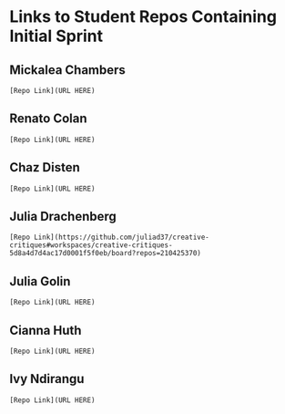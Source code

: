 # Links to Student Repos Containing Initial Sprint

## Mickalea Chambers
`[Repo Link](URL HERE)`

## Renato Colan
`[Repo Link](URL HERE)`

## Chaz Disten
`[Repo Link](URL HERE)`

## Julia Drachenberg
`[Repo Link](https://github.com/juliad37/creative-critiques#workspaces/creative-critiques-5d8a4d7d4ac17d0001f5f0eb/board?repos=210425370)`

## Julia Golin
`[Repo Link](URL HERE)`

## Cianna Huth
`[Repo Link](URL HERE)`

## Ivy Ndirangu
`[Repo Link](URL HERE)`
